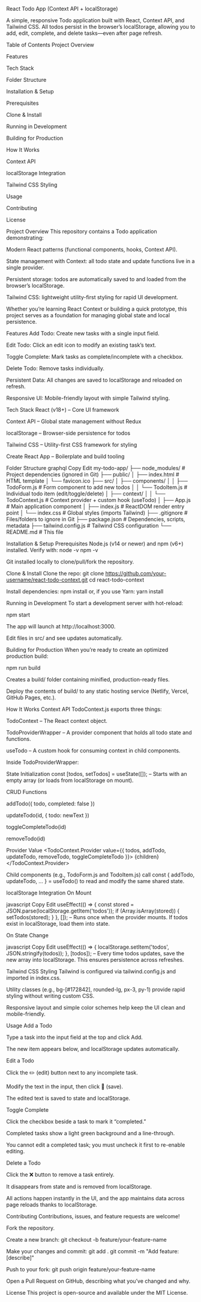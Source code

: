 React Todo App (Context API + localStorage)


A simple, responsive Todo application built with React, Context API, and Tailwind CSS. All todos persist in the browser’s localStorage, allowing you to add, edit, complete, and delete tasks—even after page refresh.

Table of Contents
Project Overview

Features

Tech Stack

Folder Structure

Installation & Setup

Prerequisites

Clone & Install

Running in Development

Building for Production

How It Works

Context API

localStorage Integration

Tailwind CSS Styling

Usage

Contributing

License

Project Overview
This repository contains a Todo application demonstrating:

Modern React patterns (functional components, hooks, Context API).

State management with Context: all todo state and update functions live in a single provider.

Persistent storage: todos are automatically saved to and loaded from the browser’s localStorage.

Tailwind CSS: lightweight utility-first styling for rapid UI development.

Whether you’re learning React Context or building a quick prototype, this project serves as a foundation for managing global state and local persistence.

Features
Add Todo: Create new tasks with a single input field.

Edit Todo: Click an edit icon to modify an existing task’s text.

Toggle Complete: Mark tasks as complete/incomplete with a checkbox.

Delete Todo: Remove tasks individually.

Persistent Data: All changes are saved to localStorage and reloaded on refresh.

Responsive UI: Mobile-friendly layout with simple Tailwind styling.

Tech Stack
React (v18+) – Core UI framework

Context API – Global state management without Redux

localStorage – Browser-side persistence for todos

Tailwind CSS – Utility-first CSS framework for styling

Create React App – Boilerplate and build tooling

Folder Structure
graphql
Copy
Edit
my-todo-app/
├── node_modules/              # Project dependencies (ignored in Git)
├── public/
│   ├── index.html             # HTML template
│   └── favicon.ico
├── src/
│   ├── components/
│   │   ├── TodoForm.js        # Form component to add new todos
│   │   └── TodoItem.js        # Individual todo item (edit/toggle/delete)
│   ├── context/
│   │   └── TodoContext.js     # Context provider + custom hook (useTodo)
│   ├── App.js                 # Main application component
│   ├── index.js               # ReactDOM render entry point
│   └── index.css              # Global styles (imports Tailwind)
├── .gitignore                 # Files/folders to ignore in Git
├── package.json               # Dependencies, scripts, metadata
├── tailwind.config.js         # Tailwind CSS configuration
└── README.md                  # This file


Installation & Setup
Prerequisites
Node.js (v14 or newer) and npm (v6+) installed. Verify with:
node -v
npm -v

Git installed locally to clone/pull/fork the repository.

Clone & Install
Clone the repo:
git clone https://github.com/your-username/react-todo-context.git
cd react-todo-context

Install dependencies:
npm install
or, if you use Yarn:
yarn install

Running in Development
To start a development server with hot-reload:

npm start

The app will launch at http://localhost:3000.

Edit files in src/ and see updates automatically.

Building for Production
When you’re ready to create an optimized production build:

npm run build

Creates a build/ folder containing minified, production-ready files.

Deploy the contents of build/ to any static hosting service (Netlify, Vercel, GitHub Pages, etc.).

How It Works
Context API
TodoContext.js exports three things:

TodoContext – The React context object.

TodoProviderWrapper – A provider component that holds all todo state and functions.

useTodo – A custom hook for consuming context in child components.

Inside TodoProviderWrapper:

State Initialization
const [todos, setTodos] = useState([]);
– Starts with an empty array (or loads from localStorage on mount).

CRUD Functions

addTodo({ todo, completed: false })

updateTodo(id, { todo: newText })

toggleCompleteTodo(id)

removeTodo(id)

Provider Value
<TodoContext.Provider value={{ todos, addTodo, updateTodo, removeTodo, toggleCompleteTodo }}>
{children}
</TodoContext.Provider>

Child components (e.g., TodoForm.js and TodoItem.js) call const { addTodo, updateTodo, … } = useTodo() to read and modify the same shared state.

localStorage Integration
On Mount

javascript
Copy
Edit
useEffect(() => {
  const stored = JSON.parse(localStorage.getItem('todos'));
  if (Array.isArray(stored)) {
    setTodos(stored);
  }
}, []);
– Runs once when the provider mounts. If todos exist in localStorage, load them into state.

On State Change

javascript
Copy
Edit
useEffect(() => {
  localStorage.setItem('todos', JSON.stringify(todos));
}, [todos]);
– Every time todos updates, save the new array into localStorage. This ensures persistence across refreshes.

Tailwind CSS Styling
Tailwind is configured via tailwind.config.js and imported in index.css.

Utility classes (e.g., bg-[#172842], rounded-lg, px-3, py-1) provide rapid styling without writing custom CSS.

Responsive layout and simple color schemes help keep the UI clean and mobile-friendly.

Usage
Add a Todo

Type a task into the input field at the top and click Add.

The new item appears below, and localStorage updates automatically.

Edit a Todo

Click the ✏️ (edit) button next to any incomplete task.

Modify the text in the input, then click 💾 (save).

The edited text is saved to state and localStorage.

Toggle Complete

Click the checkbox beside a task to mark it “completed.”

Completed tasks show a light green background and a line-through.

You cannot edit a completed task; you must uncheck it first to re-enable editing.

Delete a Todo

Click the ❌ button to remove a task entirely.

It disappears from state and is removed from localStorage.

All actions happen instantly in the UI, and the app maintains data across page reloads thanks to localStorage.

Contributing
Contributions, issues, and feature requests are welcome!

Fork the repository.

Create a new branch:
git checkout -b feature/your-feature-name

Make your changes and commit:
git add .
git commit -m "Add feature: [describe]"

Push to your fork:
git push origin feature/your-feature-name

Open a Pull Request on GitHub, describing what you’ve changed and why.

License
This project is open-source and available under the MIT License.